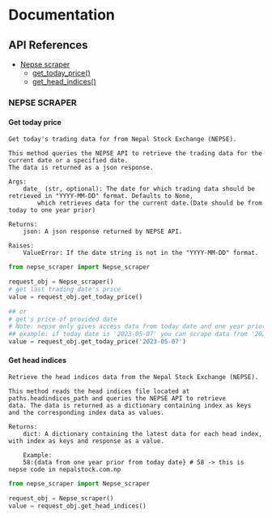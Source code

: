 # Documentation
## API References
- [Nepse scraper](#nepse-scraper)
  - [get_today_price()](#get-today-price)
  - [get_head_indices()](#get-head-indices)

### NEPSE SCRAPER
#### Get today price
    Get today's trading data for from Nepal Stock Exchange (NEPSE).

    This method queries the NEPSE API to retrieve the trading data for the current date or a specified date.
    The data is returned as a json response.

    Args:
        date_ (str, optional): The date for which trading data should be retrieved in "YYYY-MM-DD" format. Defaults to None,
            which retrieves data for the current date.(Date should be from today to one year prior)

    Returns:
        json: A json response returned by NEPSE API.

    Raises:
        ValueError: If the date string is not in the "YYYY-MM-DD" format.
```py
from nepse_scraper import Nepse_scraper

request_obj = Nepse_scraper()
# get last trading date's price
value = request_obj.get_today_price()

## or
# get's price of provided date
# Note: nepse only gives access data from today date and one year prior
## example: if today date is '2023-05-07' you can scrape data from '2022-05-07 to '2023-05-07'
value = request_obj.get_today_price('2023-05-07')
```

#### Get head indices
    Retrieve the head indices data from the Nepal Stock Exchange (NEPSE).

    This method reads the head indices file located at paths.headindices_path and queries the NEPSE API to retrieve
    data. The data is returned as a dictionary containing index as keys and the corresponding index data as values.

    Returns:
        dict: A dictionary containing the latest data for each head index, with index as keys and response as a value.
        
        Example:
        58:{data from one year prior from today date} # 58 -> this is nepse code in nepalstock.com.np

```py
from nepse_scraper import Nepse_scraper

request_obj = Nepse_scraper()
value = request_obj.get_head_indices()
```
